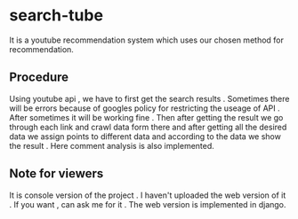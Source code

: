# search-tube
It is a youtube recommendation system which uses our chosen method for recommendation.

## Procedure
Using youtube api , we have to first get the search results . Sometimes there will be errors because of googles policy for restricting the useage of API . After sometimes it will be working fine . 
Then after getting the result we go through each link and crawl data form there and after getting all the desired data we assign points to different data and according to the data we show the result . Here comment analysis is also implemented.

## Note for viewers
It is console version of the project . I haven't uploaded the web version of it . If you want , can ask me for it . The web version is implemented in django.

